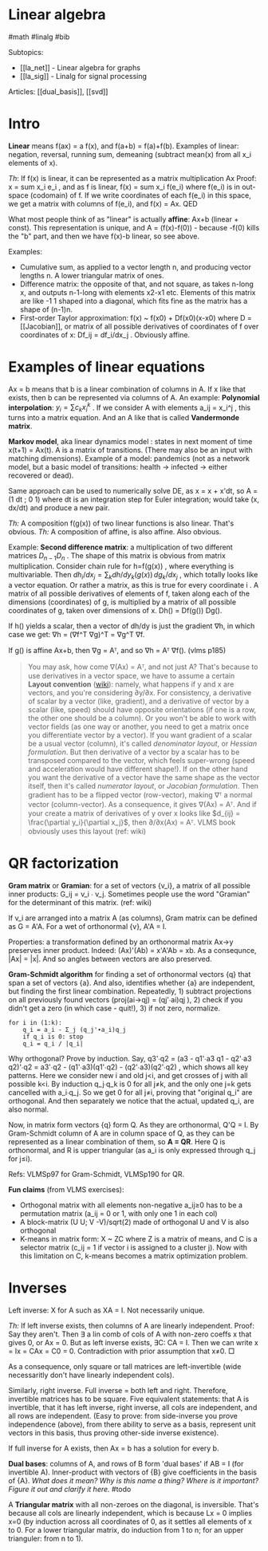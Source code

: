 # Linear algebra

#math #linalg #bib

Subtopics:
* [[la_net]] - Linear algebra for graphs
* [[la_sig]] - Linalg for signal processing

Articles: [[dual_basis]], [[svd]]

# Intro

**Linear** means f(ax) = a f(x), and f(a+b) = f(a)+f(b). Examples of linear: negation, reversal, running sum, demeaning (subtract mean(x) from all x_i elements of x).

*Th*: If f(x) is linear, it can be represented as a matrix multiplication Ax
Proof: x = sum x_i e_i , and as f is linear, f(x) = sum x_i f(e_i) where f(e_i) is in out-space (codomain) of f. If we write coordinates of each f(e_i) in this space, we get a matrix with columns of f(e_i), and f(x) = Ax. QED 

What most people think of as "linear" is actually **affine**: Ax+b (linear + const). This representation is unique, and A = (f(x)-f(0)) - because -f(0) kills the "b" part, and then we have f(x)-b linear, so see above.

Examples:
* Cumulative sum, as applied to a vector length n, and producing vector lengths n. A lower triangular matrix of ones.
* Difference matrix: the opposite of that, and not square, as takes n-long x, and outputs n-1-long with elements x2-x1 etc. Elements of this matrix are like -1 1 shaped into a diagonal, which fits fine as the matrix has a shape of (n-1)n.
* First-order Taylor approximation: f(x) ~ f(x0) + Df(x0)(x-x0) where D = [[Jacobian]], or matrix of all possible derivatives of coordinates of f over coordinates of x: Df_ij = df_i/dx_j . Obviously affine.

# Examples of linear equations

Ax = b means that b is a linear combination of columns in A. If x like that exists, then b can be represented via columns of A. An example: **Polynomial interpolation**: $y_i = \sum c_k x_i^k$ . If we consider  A with elements a_ij = x_i^j , this turns into a matrix equation. And an A like that is called **Vandermonde matrix**.

**Markov model**, aka linear dynamics model : states in next moment of time x(t+1) = Ax(t). A is a matrix of transitions. (There may also be an input with matching dimensions). Example of a model: pandemics (not as a network model, but a basic model of transitions: health -> infected -> either recovered or dead).

Same approach can be used to numerically solve DE, as x = x + x'dt, so A = (1 dt ; 0 1) where dt is an integration step for Euler integration; would take (x, dx/dt) and produce a new pair.

_Th:_ A composition f(g(x)) of two linear functions is also linear. That's obvious.
_Th:_ A composition of affine, is also affine. Also obvious.

Example: **Second difference matrix**: a multiplication of two different matrices $D_{n-1}D_n$ . The shape of this matrix is obvious from matrix multiplication. Consider chain rule for h=f(g(x)) , where everything is multivariable. Then $dh_i/dx_j =  \sum_k dh/dy_k (g(x)) \, dg_k/dx_j$ , which totally looks like a vector equation. Or rather a matrix, as this is true for every coordinate i . A matrix of all possible derivatives of elements of f, taken along each of the dimensions (coordinates) of g, is multiplied by a matrix of all possible coordinates of g, taken over dimensions of x. Dh() = Df(g()) Dg().

If h() yields a scalar, then a vector of dh/dy is just the gradient ∇h, in which case we get:
∇h = (∇f^T ∇g)^T = ∇g^T ∇f.

If g() is affine Ax+b, then ∇g = Aᵀ, and so ∇h = Aᵀ ∇f(). (vlms p185)

> You may ask, how come ∇(Ax) = Aᵀ, and not just A? That's because to use derivatives in a vector space, we have to assume a certain **Layout convention** ([wiki](https://en.wikipedia.org/wiki/Matrix_calculus#Layout_conventions)): namely, what happens if y and x are vectors, and you're considering ∂y/∂x. For consistency, a derivative of scalar by a vector (like, gradient), and a derivative of vector by a scalar (like, speed) should have opposite orientations (if one is a row, the other one should be a column). Or you won't be able to work with vector fields (as one way or another, you need to get a matrix once you differentiate vector by a vector). If you want gradient of a scalar be a usual vector (column), it's called _denominator layout_, or _Hessian formulation_. But then derivative of a vector by a scalar has to be transposed compared to the vector, which feels super-wrong (speed and acceleration would have different shape!). If on the other hand you want the derivative of a vector have the same shape as the vector itself, then it's called _numerator layout_, or _Jacobian formulation_. Then gradient has to be a flipped vector (row-vector), making ∇ᵀ a normal vector (column-vector). As a consequence, it gives ∇(Ax) = Aᵀ. And if your create a matrix of derivatives of y over x looks like $d_{ij} = \frac{\partial y_i}{\partial x_j}$, then ∂/∂x(Ax) = Aᵀ. VLMS book obviously uses this layout (ref: wiki)

# QR factorization

**Gram matrix** or **Gramian**: for a set of vectors {v_i}, a matrix of all possible inner products: G_ij = v_i ∙ v_j. Sometimes people use the word "Gramian" for the determinant of this matrix. (ref: wiki)

If v_i are arranged into a matrix A (as columns), Gram matrix can be defined as G = A'A. For a wet of orthonormal {v}, A'A = I.

Properties: a transformation defined by an orthonormal matrix Ax→y preserves inner product. Indeed: (Ax)'(Ab) = x'A'Ab = xb. As a consequnce, |Ax| = |x|. And so angles between vectors are also preserved.

**Gram-Schmidt algorithm** for finding a set of orthonormal vectors {q} that span a set of vectors {a}. And also, identifies whether {a} are independent, but finding the first linear combination. Repeatedly, 1) subtract projections on all previously found vectors (proj(ai→qj) = (qj'∙ai)qj ), 2) check if you didn't get a zero (in which case - quit!), 3) if not zero, normalize.

```
for i in (1:k):
    q_i = a_i - Σ_j (q_j'∙a_i)q_j
    if q_i is 0: stop
    q_i = q_i / |q_i|
```

Why orthogonal? Prove by induction. Say, q3'∙q2 = (a3 - q1'∙a3 q1 - q2'∙a3 q2)'∙q2 = a3'∙q2 - (q1'∙a3)(q1'∙q2) - (q2'∙a3)(q2'∙q2) , which shows all key patterns. Here we consider new i and old j<i, and get crosses of j with all possible k<i. By induction q_j∙q_k is 0 for all j≠k, and the only one j=k gets cancelled with a_i∙q_j. So we get 0 for all j≠i, proving that "original q_i" are orthogonal. And then separately we notice that the actual, updated q_i, are also normal.

Now, in matrix form vectors {q} form Q. As they are orthonormal, Q'Q = I. By Gram-Schmidt column of A are in column space of Q, as they can be represented as a linear combination of them, so **A = QR**. Here Q is orthonormal, and R is upper triangular (as a_i is only expressed through q_j for j≤i).

Refs: VLMSp97 for Gram-Schmidt, VLMSp190 for QR.

**Fun claims** (from VLMS exercises):
* Orthogonal matrix with all elements non-negative a_ij≥0 has to be a permutation matrix (a_ij = 0 or 1, with only one 1 in each col)
* A block-matrix (U U; V -V)/sqrt(2) made of orthogonal U and V is also orthogonal
* K-means in matrix form: X ~ 	ZC where Z is a matrix of means, and C is a selector matrix (c_ij = 1 if vector i is assigned to a cluster j). Now with this limitation on C, k-means becomes a matrix optimization problem.

# Inverses
Left inverse: X for A such as XA = I. Not necessarily unique.

_Th:_ If left inverse exists, then columns of A are linearly independent. Proof: Say they aren't. Then ∃ a lin comb of cols of A with non-zero coeffs x that gives 0, or Ax = 0. But as left inverse exists, ∃C: CA = I. Then we can write x = Ix = CAx = C0 = 0. Contradiction with prior assumption that x≠0. □

As a consequence, only square or tall matrices are left-invertible (wide necessaritly don't have linearly independent cols).

Similarly, right inverse. Full inverse = both left and right. Therefore, invertible matrices has to be square. Five equivalent statements: that A is invertible, that it has left inverse, right inverse, all cols are independent, and all rows are independent. (Easy to prove: from side-inverse you prove independence (above), from there ability to serve as a basis, represent unit vectors in this basis, thus proving other-side inverse existence).

If full inverse for A exists, then Ax = b has a solution for every b.

**Dual bases**: columns of A, and rows of B form 'dual bases' if AB = I (for invertible A). Inner-product with vectors of {B} give coefficients in the basis of {A}. _What does it mean? Why is this name a thing? Where is it important? Figure it out and clarify it here._ #todo

A **Triangular matrix** with all non-zeroes on the diagonal, is inversible. That's because all cols are linearly independent, which is because Lx = 0 implies x=0 (by induction across all coordinates of 0, as it settles all elements of x to 0. For a lower triangular matrix, do induction from 1 to n; for an upper trianguler: from n to 1).